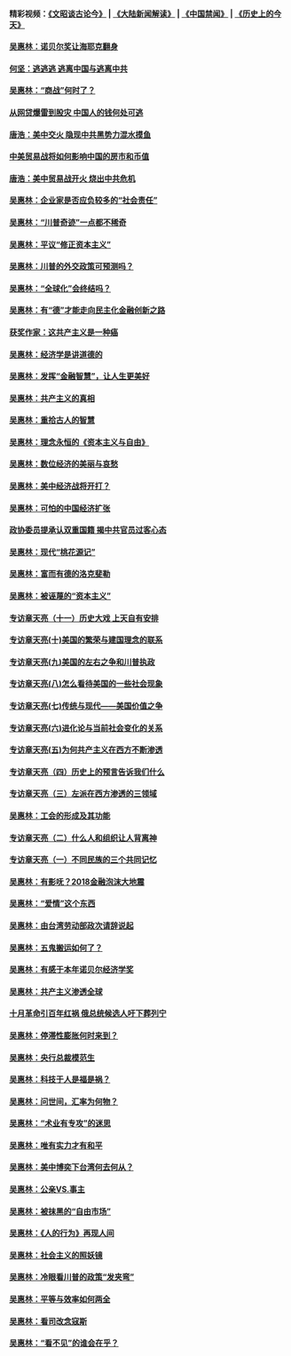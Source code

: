 #### 精彩视频：[《文昭谈古论今》](https://github.com/gfw-breaker/wenzhao/blob/master/README.md?t=12182130) | [《大陆新闻解读》](https://github.com/gfw-breaker/ntdtv-comedy/blob/master/README.md?t=12182130) | [《中国禁闻》](https://github.com/gfw-breaker/ntdtv-news/blob/master/README.md?t=12182130) | [《历史上的今天》](https://github.com/gfw-breaker/today-in-history/blob/master/README.md?t=12182130) 

#### [吴惠林：诺贝尔奖让海耶克翻身](../pages/nsc423/n10890049.md?t=12182130) 

#### [何坚：逃逃逃 逃离中国与逃离中共](../pages/nsc423/n10592891.md?t=12182130) 

#### [吴惠林：“商战”何时了？](../pages/nsc423/n10573558.md?t=12182130) 

#### [从网贷爆雷到股灾 中国人的钱何处可逃](../pages/nsc423/n10572800.md?t=12182130) 

#### [唐浩：美中交火 隐现中共黑势力混水摸鱼](../pages/nsc423/n10544040.md?t=12182130) 

#### [中美贸易战将如何影响中国的房市和币值](../pages/nsc423/n10543697.md?t=12182130) 

#### [唐浩：美中贸易战开火 烧出中共危机](../pages/nsc423/n10540126.md?t=12182130) 

#### [吴惠林：企业家是否应负较多的“社会责任”](../pages/nsc423/n10535022.md?t=12182130) 

#### [吴惠林：“川普奇迹”一点都不稀奇](../pages/nsc423/n10512808.md?t=12182130) 

#### [吴惠林：平议“修正资本主义”](../pages/nsc423/n10495724.md?t=12182130) 

#### [吴惠林：川普的外交政策可预测吗？](../pages/nsc423/n10462387.md?t=12182130) 

#### [吴惠林：“全球化”会终结吗？](../pages/nsc423/n10452838.md?t=12182130) 

#### [吴惠林：有“德”才能走向民主化金融创新之路](../pages/nsc423/n10432292.md?t=12182130) 

#### [获奖作家：这共产主义是一种癌](../pages/nsc423/n10431541.md?t=12182130) 

#### [吴惠林：经济学是讲道德的](../pages/nsc423/n10398014.md?t=12182130) 

#### [吴惠林：发挥“金融智慧”，让人生更美好](../pages/nsc423/n10375019.md?t=12182130) 

#### [吴惠林：共产主义的真相](../pages/nsc423/n10351394.md?t=12182130) 

#### [吴惠林：重拾古人的智慧](../pages/nsc423/n10337691.md?t=12182130) 

#### [吴惠林：理念永恒的《资本主义与自由》](../pages/nsc423/n10316274.md?t=12182130) 

#### [吴惠林：数位经济的美丽与哀愁](../pages/nsc423/n10292946.md?t=12182130) 

#### [吴惠林：美中经济战将开打？](../pages/nsc423/n10258825.md?t=12182130) 

#### [吴惠林：可怕的中国经济扩张](../pages/nsc423/n10219147.md?t=12182130) 

#### [政协委员提承认双重国籍 揭中共官员过客心态](../pages/nsc423/n10208809.md?t=12182130) 

#### [吴惠林：现代“桃花源记”](../pages/nsc423/n10185234.md?t=12182130) 

#### [吴惠林：富而有德的洛克斐勒](../pages/nsc423/n10142264.md?t=12182130) 

#### [吴惠林：被诬蔑的“资本主义”](../pages/nsc423/n10124816.md?t=12182130) 

#### [专访章天亮（十一）历史大戏 上天自有安排](../pages/nsc423/n10094905.md?t=12182130) 

#### [专访章天亮(十)美国的繁荣与建国理念的联系](../pages/nsc423/n10094899.md?t=12182130) 

#### [专访章天亮(九)美国的左右之争和川普执政](../pages/nsc423/n10094889.md?t=12182130) 

#### [专访章天亮(八)怎么看待美国的一些社会现象](../pages/nsc423/n10094857.md?t=12182130) 

#### [专访章天亮(七)传统与现代——美国价值之争](../pages/nsc423/n10093140.md?t=12182130) 

#### [专访章天亮(六)进化论与当前社会变化的关系](../pages/nsc423/n10092036.md?t=12182130) 

#### [专访章天亮(五)为何共产主义在西方不断渗透](../pages/nsc423/n10083620.md?t=12182130) 

#### [专访章天亮（四）历史上的预言告诉我们什么](../pages/nsc423/n10083606.md?t=12182130) 

#### [专访章天亮（三）左派在西方渗透的三领域](../pages/nsc423/n10081115.md?t=12182130) 

#### [吴惠林：工会的形成及其功能](../pages/nsc423/n10080633.md?t=12182130) 

#### [专访章天亮（二）什么人和组织让人背离神](../pages/nsc423/n10076637.md?t=12182130) 

#### [专访章天亮（一）不同民族的三个共同记忆](../pages/nsc423/n10074188.md?t=12182130) 

#### [吴惠林：有影呒？2018金融泡沫大地震](../pages/nsc423/n10040534.md?t=12182130) 

#### [吴惠林：“爱情”这个东西](../pages/nsc423/n10019423.md?t=12182130) 

#### [吴惠林：由台湾劳动部政次请辞说起](../pages/nsc423/n9979679.md?t=12182130) 

#### [吴惠林：五鬼搬运如何了？](../pages/nsc423/n9925338.md?t=12182130) 

#### [吴惠林：有感于本年诺贝尔经济学奖](../pages/nsc423/n9871883.md?t=12182130) 

#### [吴惠林：共产主义渗透全球](../pages/nsc423/n9812748.md?t=12182130) 

#### [十月革命引百年红祸 俄总统候选人吁下葬列宁](../pages/nsc423/n9810182.md?t=12182130) 

#### [吴惠林：停滞性膨胀何时来到？](../pages/nsc423/n9764136.md?t=12182130) 

#### [吴惠林：央行总裁模范生](../pages/nsc423/n9728134.md?t=12182130) 

#### [吴惠林：科技于人是福是祸？](../pages/nsc423/n9672982.md?t=12182130) 

#### [吴惠林：问世间，汇率为何物？](../pages/nsc423/n9621788.md?t=12182130) 

#### [吴惠林：“术业有专攻”的迷思](../pages/nsc423/n9580363.md?t=12182130) 

#### [吴惠林：唯有实力才有和平](../pages/nsc423/n9529599.md?t=12182130) 

#### [吴惠林：美中博奕下台湾何去何从？](../pages/nsc423/n9483598.md?t=12182130) 

#### [吴惠林：公亲VS.事主](../pages/nsc423/n9425637.md?t=12182130) 

#### [吴惠林：被抹黑的“自由市场”](../pages/nsc423/n9351545.md?t=12182130) 

#### [吴惠林：《人的行为》再现人间](../pages/nsc423/n9296339.md?t=12182130) 

#### [吴惠林：社会主义的照妖镜](../pages/nsc423/n9243460.md?t=12182130) 

#### [吴惠林：冷眼看川普的政策“发夹弯”](../pages/nsc423/n9120684.md?t=12182130) 

#### [吴惠林：平等与效率如何两全](../pages/nsc423/n9075430.md?t=12182130) 

#### [吴惠林：看司改念寇斯](../pages/nsc423/n9024915.md?t=12182130) 

#### [吴惠林：“看不见”的谁会在乎？](../pages/nsc423/n8977488.md?t=12182130) 

